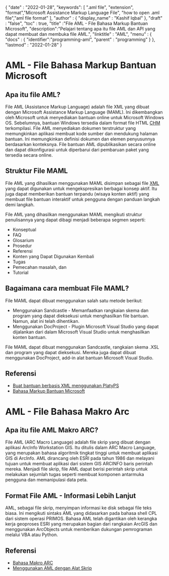 
{
  "date" : "2022-01-28",
  "keywords": [ ".aml file", "extension", "format","Microsoft Assistance Markup Language File", "how to open .aml file","aml file format" ],
  "author" : {
    "display_name" : "Kashif Iqbal"
},
  "draft" : "false",
  "toc" : true,
  "title" :"File AML - File Bahasa Markup Bantuan Microsoft",
  "description":"Pelajari tentang apa itu file AML dan API yang dapat membuat dan membuka file AML.",
  "linktitle" : "AML",
  "menu" : {
    "docs" : {
      "identifier":"programming-aml",
      "parent" : "programming"
}
},
  "lastmod" : "2022-01-28"
}

# AML - File Bahasa Markup Bantuan Microsoft

## Apa itu file AML?

File AML (Assistance Markup Language) adalah file XML yang dibuat dengan Microsoft Assistance Markup Language (MAML). Ini dikembangkan oleh Microsoft untuk menyediakan bantuan online untuk Microsoft Windows OS. Sebelumnya, bantuan Windows tersedia dalam format file HTML [CHM](/id/web/chm/) terkompilasi. File AML menyediakan dokumen terstruktur yang memungkinkan aplikasi membuat kode sumber dan mendukung halaman bantuan. Ini memungkinkan definisi dokumen dan elemen penyusunnya berdasarkan konteksnya. File bantuan AML dipublikasikan secara online dan dapat dikonfigurasi untuk diperbarui dari pembaruan paket yang tersedia secara online.

## Struktur File MAML

File AML yang dihasilkan menggunakan MAML disimpan sebagai file [XML](/id/web/xml/) yang dapat digunakan untuk mengekspresikan berbagai konsep aktif. Itu juga dapat memberikan bantuan terpandu (wisaya konten aktif) yang membuat file bantuan interaktif untuk pengguna dengan panduan langkah demi langkah.

File AML yang dihasilkan menggunakan MAML mengikuti struktur penulisannya yang dapat dibagi menjadi beberapa segmen seperti:

* Konseptual
* FAQ
* Glosarium
* Prosedur
* Referensi
* Konten yang Dapat Digunakan Kembali
* Tugas
* Pemecahan masalah, dan
* Tutorial

## Bagaimana cara membuat File MAML?

File MAML dapat dibuat menggunakan salah satu metode berikut:

* Menggunakan Sandcastle - Memanfaatkan rangkaian skema dan program yang dapat dieksekusi untuk menghasilkan file bantuan. Namun, alat ini telah dihentikan.
* Menggunakan DocProject - Plugin Microsoft Visual Studio yang dapat dijalankan dari dalam Microsoft Visual Studio untuk menghasilkan konten bantuan.

File MAML dapat dibuat menggunakan Sandcastle, rangkaian skema .XSL dan program yang dapat dieksekusi. Mereka juga dapat dibuat menggunakan DocProject, add-in alat bantuan Microsoft Visual Studio.

## Referensi

* [Buat bantuan berbasis XML menggunakan PlatyPS](https://learn.microsoft.com/en-us/powershell/utility-modules/platyps/create-help-using-platyps?view=ps-modules)
* [Bahasa Markup Bantuan Microsoft](https://en.wikipedia.org/wiki/Microsoft_Assistance_Markup_Language)

# AML - File Bahasa Makro Arc

## Apa itu file AML Makro ARC?

File AML (ARC Macro Language) adalah file skrip yang dibuat dengan aplikasi ArcInfo Workstation GIS. Itu ditulis dalam ARC Macro Language, yang merupakan bahasa algoritmik tingkat tinggi untuk membuat aplikasi GIS di ArcInfo. AML dirancang oleh ESRI pada tahun 1986 dan melayani tujuan untuk membuat aplikasi dari sistem GIS ARCINFO baris perintah mereka. Menjadi file skrip, file AML dapat berisi perintah skrip untuk melakukan sejumlah tugas seperti membuat komponen antarmuka pengguna dan memanipulasi data peta.

## Format File AML - Informasi Lebih Lanjut

AML, sebagai file skrip, menyimpan informasi ke disk sebagai file teks biasa. Ini mengikuti sintaks AML yang didasarkan pada bahasa shell CPL dari sistem operasi PRIMOS. Bahasa AML telah digantikan oleh kerangka kerja geoproses ESRI yang merupakan bagian dari rangkaian ArcGIS dan menggunakan ArcObjects untuk memberikan dukungan pemrograman melalui VBA atau Python.

## Referensi

* [Bahasa Makro ARC](https://en.wikipedia.org/wiki/ARC_Macro_Language)
* [Menggunakan AML dengan Alat Skrip](https://desktop.arcgis.com/en/arcmap/latest/analyze/creating-tools/using-amls-with-script-tools.htm)

